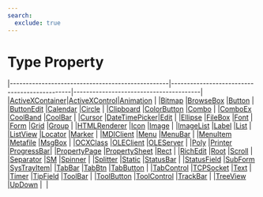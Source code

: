 ```yaml
---
search:
  exclude: true
---
```


<h1 class="heading"><span class="name">Type Property</span></h1>

|--------------------------------------------------|----------------------------------------------|----------------------------------------|
|[ActiveXContainer](../objects/activexcontainer.md)|[ActiveXControl](../objects/activexcontrol.md)|[Animation](../objects/animation.md)    |
|[Bitmap](../objects/bitmap.md)                    |[BrowseBox](../objects/browsebox.md)          |[Button](../objects/button.md)          |
|[ButtonEdit](../objects/buttonedit.md)            |[Calendar](../objects/calendar.md)            |[Circle](../objects/circle.md)          |
|[Clipboard](../objects/clipboard.md)              |[ColorButton](../objects/colorbutton.md)      |[Combo](../objects/combo.md)            |
|[ComboEx](../objects/comboex.md)                  |[CoolBand](../objects/coolband.md)            |[CoolBar](../objects/coolbar.md)        |
|[Cursor](../objects/cursor.md)                    |[DateTimePicker](../objects/datetimepicker.md)|[Edit](../objects/edit.md)              |
|[Ellipse](../objects/ellipse.md)                  |[FileBox](../objects/filebox.md)              |[Font](../objects/font.md)              |
|[Form](../objects/form.md)                        |[Grid](../objects/grid.md)                    |[Group](../objects/group.md)            |
|[HTMLRenderer](../objects/htmlrenderer.md)        |[Icon](../objects/icon.md)                    |[Image](../objects/image.md)            |
|[ImageList](../objects/imagelist.md)              |[Label](../objects/label.md)                  |[List](../objects/list.md)              |
|[ListView](../objects/listview.md)                |[Locator](../objects/locator.md)              |[Marker](../objects/marker.md)          |
|[MDIClient](../objects/mdiclient.md)              |[Menu](../objects/menu.md)                    |[MenuBar](../objects/menubar.md)        |
|[MenuItem](../objects/menuitem.md)                |[Metafile](../objects/metafile.md)            |[MsgBox](../objects/msgbox.md)          |
|[OCXClass](../objects/ocxclass.md)                |[OLEClient](../objects/oleclient.md)          |[OLEServer](../objects/oleserver.md)    |
|[Poly](../objects/poly.md)                        |[Printer](../objects/printer.md)              |[ProgressBar](../objects/progressbar.md)|
|[PropertyPage](../objects/propertypage.md)        |[PropertySheet](../objects/propertysheet.md)  |[Rect](../objects/rect.md)              |
|[RichEdit](../objects/richedit.md)                |[Root](../objects/root.md)                    |[Scroll](../objects/scroll.md)          |
|[Separator](../objects/separator.md)              |[SM](../objects/sm.md)                        |[Spinner](../objects/spinner.md)        |
|[Splitter](../objects/splitter.md)                |[Static](../objects/static.md)                |[StatusBar](../objects/statusbar.md)    |
|[StatusField](../objects/statusfield.md)          |[SubForm](../objects/subform.md)              |[SysTrayItem](../objects/systrayitem.md)|
|[TabBar](../objects/tabbar.md)                    |[TabBtn](../objects/tabbtn.md)                |[TabButton](../objects/tabbutton.md)    |
|[TabControl](../objects/tabcontrol.md)            |[TCPSocket](../objects/tcpsocket.md)          |[Text](../objects/text.md)              |
|[Timer](../objects/timer.md)                      |[TipField](../objects/tipfield.md)            |[ToolBar](../objects/toolbar.md)        |
|[ToolButton](../objects/toolbutton.md)            |[ToolControl](../objects/toolcontrol.md)      |[TrackBar](../objects/trackbar.md)      |
|[TreeView](../objects/treeview.md)                |[UpDown](../objects/updown.md)                |&nbsp;                                  |
